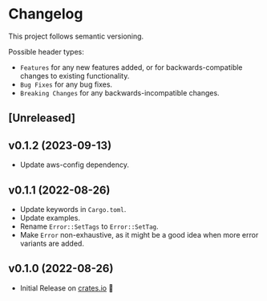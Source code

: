 # Changelog

This project follows semantic versioning.

Possible header types:

- `Features` for any new features added, or for backwards-compatible
  changes to existing functionality.
- `Bug Fixes` for any bug fixes.
- `Breaking Changes` for any backwards-incompatible changes.

## [Unreleased]

<!--
### Features
- Added a new struct `MyStruct` with the following methods:
  - `my_method()`
  - `other_method()`
-->

## v0.1.2 (2023-09-13)

- Update aws-config dependency.

## v0.1.1 (2022-08-26)

- Update keywords in `Cargo.toml`.
- Update examples.
- Rename `Error::SetTags` to `Error::SetTag`.
- Make `Error` non-exhaustive, as it might be a good idea
  when more error variants are added.

[crates.io]: https://crates.io/crates/aws-secrets

## v0.1.0 (2022-08-26)

- Initial Release on [crates.io] :tada:

[crates.io]: https://crates.io/crates/aws-secrets
